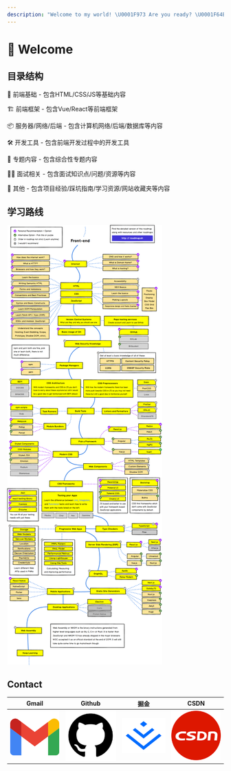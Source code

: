 ```yaml
---
description: "Welcome to my world! \U0001F973 Are you ready? \U0001F64B‍♂️ Let's start! \U0001F4AB"
---
```


# 👋 Welcome

## 目录结构

📖 前端基础 - 包含HTML/CSS/JS等基础内容

🏗 前端框架 - 包含Vue/React等前端框架

📦 服务器/网络/后端 - 包含计算机网络/后端/数据库等内容

🛠 开发工具 - 包含前端开发过程中的开发工具

🤔 专题内容 - 包含综合性专题内容

🧑‍💻 面试相关 - 包含面试知识点/问题/资源等内容

🍭 其他 - 包含项目经验/踩坑指南/学习资源/网站收藏夹等内容

## 学习路线

![](.gitbook/assets/frontend-map-en.png)

## Contact

| Gmail | Github | 掘金 | CSDN |
| :---: | :---: | :---: | :---: |
| [![](.gitbook/assets/gmail.png)](mailto:EnvisionShen@gmail.com) | [![](.gitbook/assets/github.png)](https://github.com/MrEnvision) | [![](.gitbook/assets/juejin.png)](https://juejin.cn/user/1521379822015645) | [![](.gitbook/assets/csdn.png)](https://blog.csdn.net/qq_26549759) |



